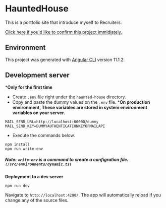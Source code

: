 # HauntedHouse
This is a portfolio site that introduce myself to Recruiters.

[Click here if you'd like to confirm this project immidiately.](https://www.samayou.net/)


## Environment
This project was generated with [Angular CLI](https://github.com/angular/angular-cli) version 11.1.2.

## Development server

***Only for the first time**

* Create ``.env`` file right under the ``haunted-house`` directory.
* Copy and paste the dummy values on the ``.env`` file. ***On production environment, These variables are stored in system environment variables on your server.** 
```.env
MAIL_SEND_URL=http://localhost:60000/dummy
MAIL_SEND_KEY=DUMMYAUTHENTICATIONKEYOFMAILAPI
```
* Execute the commands below.
```
npm install
npm run write-env
```


##### Note: ``write-env`` is a command to create a configration file. ```(/src/environments/dynamic.ts) ```

**Deployment to a dev server**

```
npm run dev
```
 Navigate to `http://localhost:4200/`. The app will automatically reload if you change any of the source files.

